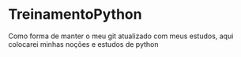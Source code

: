 # TreinamentoPython

Como forma de manter o meu git atualizado com meus estudos, aqui colocarei minhas noções e estudos de python
